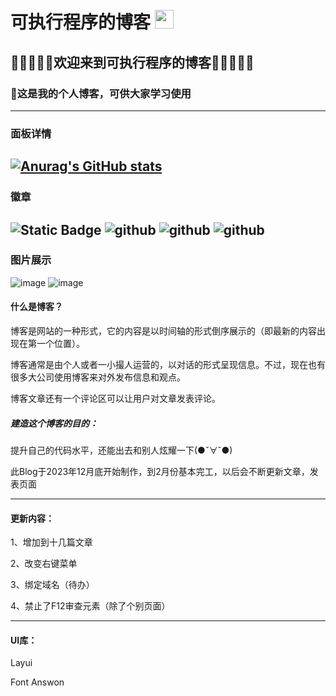 # 可执行程序的博客 <img src="https://raw.githubusercontent.com/MartinHeinz/MartinHeinz/master/wave.gif" width="30px">
## 🎉🎉🥳🎄🏮欢迎来到可执行程序的博客🏮🎄🥳🎉🎉
### 🤗这是我的个人博客，可供大家学习使用
--------------
### 面板详情
[![Anurag's GitHub stats](https://github-readme-stats.vercel.app/api?username=exef-star&show=reviews,discussions_started,discussions_answered,prs_merged,prs_merged_percentage)](https://github.com/anuraghazra/github-readme-stats)
--------------
### 徽章
![Static Badge](https://img.shields.io/badge/https%3A%2F%2Fgithub.com%2Fexef-star?label=URL&labelColor=%23000000&color=%2331bdec)
![github](https://img.shields.io/npm/dm/vue.svg)
![github](https://img.shields.io/circleci/build/github/vuejs/vue/dev.svg)
![github](https://img.shields.io/codecov/c/github/vuejs/vue/dev.svg)
---------------
### 图片展示
![image](https://cdn.jsdelivr.net/gh/exef-star/hanta@main/db68ca89-eb23-4177-a3e9-ef9c82536e39.png)
![image](https://cdn.jsdelivr.net/gh/exef-star/hanta@main/2024-02-23%20125134.png)
#### 什么是博客？

博客是网站的一种形式，它的内容是以时间轴的形式倒序展示的（即最新的内容出现在第一个位置）。

博客通常是由个人或者一小撮人运营的，以对话的形式呈现信息。不过，现在也有很多大公司使用博客来对外发布信息和观点。

博客文章还有一个评论区可以让用户对文章发表评论。

##### 建造这个博客的目的：

提升自己的代码水平，还能出去和别人炫耀一下(●ˇ∀ˇ●)

此Blog于2023年12月底开始制作，到2月份基本完工，以后会不断更新文章，发表页面

---------------
#### 更新内容：

1、增加到十几篇文章

2、改变右键菜单

3、绑定域名（待办）

4、禁止了F12审查元素（除了个别页面）

---------------
#### UI库：

Layui

Font Answon



